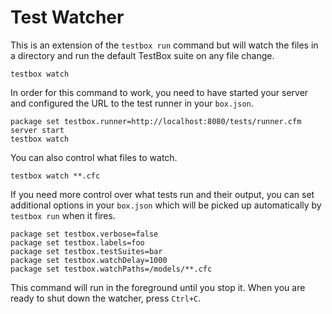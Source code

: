 # Test Watcher

This is an extension of the `testbox run` command but will watch the files in a directory and run the default TestBox suite on any file change.

```
testbox watch
```

In order for this command to work, you need to have started your server and configured the URL to the test runner in your `box.json`.

```
package set testbox.runner=http://localhost:8080/tests/runner.cfm
server start
testbox watch
```

You can also control what files to watch.

```
testbox watch **.cfc
```

If you need more control over what tests run and their output, you can set additional options in your `box.json` which will be picked up automatically by `testbox run` when it fires.

```
package set testbox.verbose=false
package set testbox.labels=foo
package set testbox.testSuites=bar
package set testbox.watchDelay=1000
package set testbox.watchPaths=/models/**.cfc
```

This command will run in the foreground until you stop it. When you are ready to shut down the watcher, press `Ctrl+C`.
